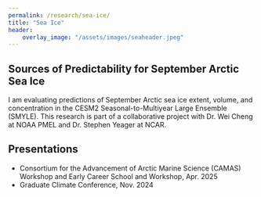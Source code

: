 ```yaml
---
permalink: /research/sea-ice/
title: "Sea Ice"
header:
    overlay_image: "/assets/images/seaheader.jpeg"
---
```


## Sources of Predictability for September Arctic Sea Ice
I am evaluating predictions of September Arctic sea ice extent, volume, and concentration in the CESM2 Seasonal-to-Multiyear Large Ensemble (SMYLE). This research is part of a collaborative project with Dr. Wei Cheng at NOAA PMEL and Dr. Stephen Yeager at NCAR.

## Presentations
<ul>
<li>Consortium for the Advancement of Arctic Marine Science (CAMAS) Workshop and Early Career School and Workshop, Apr. 2025</li>
<li>Graduate Climate Conference, Nov. 2024</li>
</ul>